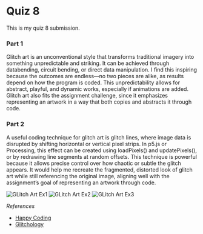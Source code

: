 # Quiz 8 
This is my quiz 8 submission.

### **Part 1**
Glitch art is an unconventional style that transforms traditional imagery into something unpredictable and striking. It can be achieved through databending, circuit bending, or direct data manipulation. I find this inspiring because the outcomes are endless—no two pieces are alike, as results depend on how the program is coded. This unpredictability allows for abstract, playful, and dynamic works, especially if animations are added. Glitch art also fits the assignment challenge, since it emphasizes representing an artwork in a way that both copies and abstracts it through code.

### **Part 2**
A useful coding technique for glitch art is glitch lines, where image data is disrupted by shifting horizontal or vertical pixel strips. In p5.js or Processing, this effect can be created using loadPixels() and updatePixels(), or by redrawing line segments at random offsets. This technique is powerful because it allows precise control over how chaotic or subtle the glitch appears. It would help me recreate the fragmented, distorted look of glitch art while still referencing the original image, aligning well with the assignment’s goal of representing an artwork through code.

![GLitch Art Ex1](https://glitchology.com/wp-content/uploads/2023/11/GLitCH_ART.webp)
![GLitch Art Ex2](https://happycoding.io/tutorials/processing/images/images/glitch-lines-2.png)
![GLitch Art Ex3](https://happycoding.io/tutorials/processing/images/images/glitch-lines-5.png)

*References*
- [Happy Coding](https://happycoding.io/tutorials/processing/images/glitch-lines)
- [Glitchology](https://glitchology.com/glitch-art-guides/beginners-guide-to-getting-started-with-glitch-art/)